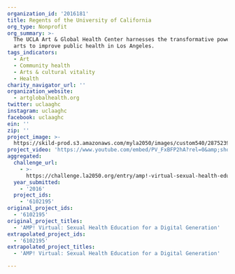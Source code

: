 ```yaml
---
organization_id: '2016181'
title: Regents of the University of California
org_type: Nonprofit
org_summary: >-
  The UCLA Art & Global Health Center harnesses the transformative power of the
  arts to improve public health in Los Angeles.
tags_indicators:
  - Art
  - Community health
  - Arts & cultural vitality
  - Health
charity_navigator_url: ''
organization_website:
  - artglobalhealth.org
twitter: uclaaghc
instagram: uclaaghc
facebook: uclaaghc
ein: ''
zip: ''
project_image: >-
  https://skild-prod.s3.amazonaws.com/myla2050/images/custom540/2875239905741-team91.jpg
project_video: 'https://www.youtube.com/embed/PV_FxBFP2hA?rel=0&amp;showinfo=0'
aggregated:
  challenge_url:
    - >-
      https://challenge.la2050.org/entry/amp!-virtual-sexual-health-education-for-a-digital-generation
  year_submitted:
    - '2016'
  project_ids:
    - '6102195'
original_project_ids:
  - '6102195'
original_project_titles:
  - 'AMP! Virtual: Sexual Health Education for a Digital Generation'
extrapolated_project_ids:
  - '6102195'
extrapolated_project_titles:
  - 'AMP! Virtual: Sexual Health Education for a Digital Generation'

---
```

